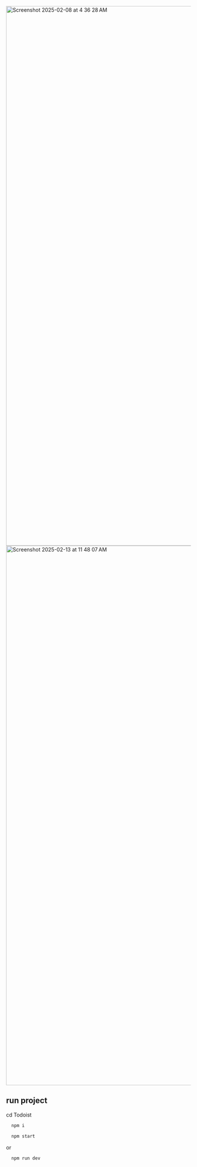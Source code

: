 <img width="1470" alt="Screenshot 2025-02-08 at 4 36 28 AM" src="https://github.com/user-attachments/assets/719b1f0c-72ac-4749-a337-6b3bea1e8ca2" />
<img width="1470" alt="Screenshot 2025-02-13 at 11 48 07 AM" src="https://github.com/user-attachments/assets/2fc991f9-3d61-433d-9357-876f294d9e05" />

## run project

cd Todoist

```bash
  npm i 
```
```bash
  npm start
```
or
```bash
  npm run dev
```

